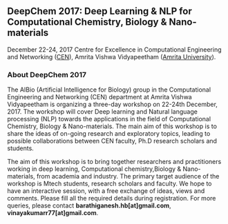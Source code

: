 ## DeepChem 2017: Deep Learning & NLP for Computational Chemistry, Biology & Nano-materials

December 22-24, 2017
Centre for Excellence in Computational Engineering and Networking ([CEN](https://www.amrita.edu/center/computational-engineering-and-networking)),
Amrita Vishwa Vidyapeetham ([Amrita University](https://www.amrita.edu/)).

### About DeepChem 2017

The AIBio (Artificial Intelligence for Biology) group in the Computational Engineering and Networking (CEN) department at Amrita Vishwa Vidyapeetham is organizing a three-day workshop on 22-24th December, 2017. The workshop will cover Deep learning and Natural language processing (NLP) towards the applications in the field of Computational Chemistry, Biology & Nano-materials. The main aim of this workshop is to share the ideas of on-going research and exploratory topics, leading to possible collaborations between CEN faculty, Ph.D research scholars and students.

The aim of this workshop is to bring together researchers and practitioners working in deep learning, Computational chemistry,Biology & Nano-materials, from academia and industry. The primary target audience of the workshop is Mtech students, research scholars and faculty. We hope to have an interactive session, with a free exchange of ideas, views and comments. Please fill all the required details during registration. For more queries, please contact **barathiganesh.hb[at]gmail.com**, **vinayakumarr77[at]gmail.com**.
